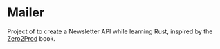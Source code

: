 # Mailer


Project of to create a Newsletter API while learning Rust, inspired by the [Zero2Prod](https://www.zero2prod.com/) book.
